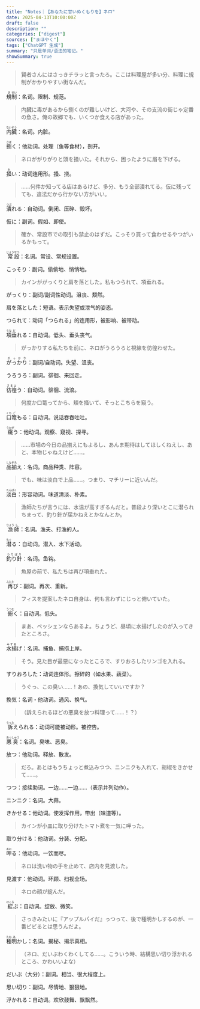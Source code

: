 ```yaml
---
title: "Notes｜【あなたに甘いぬくもりを】ネロ"
date: 2025-04-13T10:00:00Z
draft: false
description: ""
categories: ["digest"]
sources: ["まほやく"]
tags: ["ChatGPT 生成"]
summary: "只是单词/语法的笔记。"
showSummary: true
---
```


>賢者さんにはさっきチラッと言ったろ。ここは料理屋が多い分、料理に規制がかかりやすい街なんだ。

<ruby>規<rt>き</rt></ruby><ruby>制<rt>せい</rt></ruby>：名词。限制、规范。

>内臓に毒があるから捌くのが難しいけど、大河や、その支流の街じゃ定番の魚さ。俺の故郷でも、いくつか食える店があった。

<ruby>内<rt>ない</rt></ruby><ruby>臓<rt>ぞう</rt></ruby>：名词。内脏。

<ruby>捌<rt>さば</rt></ruby>く：他动词。处理（鱼等食材），剖开。

>ネロががりがりと頭を掻いた。それから、困ったように眉を下げる。

<ruby>掻<rt>か</rt></ruby>い：动词连用形。搔、挠。

>……何件か知ってる店はあるけど、多分、もう全部潰れてる。仮に残ってても、違法だから行かない方がいい。

<ruby>潰<rt>つぶ</rt></ruby>れる：自动词。倒闭、压碎、毁坏。

仮に：副词。假如、即使。

>確か、常設市での取引も禁止のはずだ。こっそり買って食わせるやつがいるかもって。

<ruby>常<rt>じょう</rt></ruby><ruby>設<rt>せつ</rt></ruby>：名词。常设、常规设置。

こっそり：副词。偷偷地、悄悄地。

>カインががっくりと肩を落とした。私もつられて、項垂れる。

がっくり：副词/副词性动词。沮丧、颓然。

肩を落とした：短语。表示失望或泄气的姿态。

つられて：动词「つられる」的连用形，被影响、被带动。

<ruby>項<rt>うな</rt></ruby><ruby>垂<rt>だ</rt></ruby>れる：自动词。低头、垂头丧气。

>がっかりする私たちを前に、ネロがうろうろと視線を彷徨わせた。

<ruby>がっかり<rt>がっかり</rt></ruby>：副词/自动词。失望、沮丧。

うろうろ：副词。徘徊、来回走。

<ruby>彷徨<rt>さまよ</rt></ruby>う：自动词。徘徊、流浪。

>何度か口篭ってから、頬を掻いて、そっとこちらを窺う。

<ruby>口<rt>くち</rt></ruby><ruby>篭<rt>ご</rt></ruby>もる：自动词。说话吞吞吐吐。

<ruby>窺<rt>うかが</rt></ruby>う：他动词。观察、窥视、探寻。

>……市場の今日の品揃えにもよるし、あんま期待はしてほしくねえし、あと、本物じゃねえけど……。

<ruby>品<rt>しな</rt></ruby><ruby>揃<rt>ぞろ</rt></ruby>え：名词。商品种类、阵容。

>でも、味は淡白で上品……。つまり、マチリーに近いんだ。

<ruby>淡<rt>たん</rt></ruby><ruby>白<rt>ぱく</rt></ruby>：形容动词。味道清淡、朴素。

>漁師たちが言うには、水温が高すぎるんだと。普段より深いとこに潜られちまって、釣り針が届かねえとかなんとか。

<ruby>漁<rt>りょう</rt></ruby><ruby>師<rt>し</rt></ruby>：名词。渔夫、打渔的人。

<ruby>潜<rt>もぐ</rt></ruby>る：自动词。潜入、水下活动。

<ruby>釣り針<rt>つりばり</rt></ruby>：名词。鱼钩。

>魚屋の前で、私たちは再び項垂れた。

<ruby>再<rt>ふたた</rt></ruby>び：副词。再次、重新。

>フィスを提案したネロ自身は、何も言わずにじっと俯いていた。

<ruby>俯<rt>うつむ</rt></ruby>く：自动词。低头。

>まあ、ペッシェンならあるよ。ちょうど、昼頃に水揚げしたのが入ってきたところさ。

<ruby>水揚<rt>みずあ</rt></ruby>げ：名词。捕鱼、捕捞上岸。

>そう。見た目が最悪になったところで、すりおろしたリンゴを入れる。

すりおろした：动词连体形。擦碎的（如水果、蔬菜）。

>うぐっ、この臭い……！あの、換気していいですか？

換気：名词・他动词。通风、换气。

>（訴えられるほどの悪臭を放つ料理って……！？）

<ruby>訴<rt>うった</rt></ruby>えられる：动词可能被动形。被控告。

<ruby>悪<rt>あっ</rt></ruby><ruby>臭<rt>しゅう</rt></ruby>：名词。臭味、恶臭。

放つ：他动词。释放、散发。

>だろ。あとはもうちょっと煮込みつつ、ニンニクも入れて、胡椒をきかせて……。

つつ：接续助词。一边……一边……（表示并列动作）。

ニンニク：名词。大蒜。

きかせる：他动词。使发挥作用，带出（味道等）。

>カインが小皿に取り分けたトマト煮を一気に呷った。

取り分ける：他动词。分装、分配。

<ruby>呷<rt>あお</rt></ruby>る：他动词。一饮而尽。

>ネロは洗い物の手を止めて、店内を見渡した。

見渡す：他动词。环顾、扫视全场。

>ネロの顔が綻んだ。

<ruby>綻<rt>ほころ</rt></ruby>ぶ：自动词。绽放、微笑。

>さっきみたいに『アップルパイだ』っつって、後で種明かしするのが、一番ビビるとは思うんだよ。

<ruby>種<rt>たね</rt></ruby><ruby>明<rt>あ</rt></ruby>かし：名词。揭秘、揭示真相。

>（ネロ、だいぶわくわくしてる……。こういう時、結構思い切り浮かれるところ、かわいいよな）

だいぶ（大分）：副词。相当、很大程度上。

思い切り：副词。尽情地、狠狠地。

浮かれる：自动词。欢欣鼓舞、飘飘然。